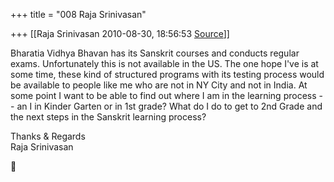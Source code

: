+++
title = "008 Raja Srinivasan"

+++
[[Raja Srinivasan	2010-08-30, 18:56:53 [Source](https://groups.google.com/g/samskrita/c/kl_dAL7jz3s)]]



Bharatia Vidhya Bhavan has its Sanskrit courses and conducts regular exams. Unfortunately this is not available in the US. The one hope I've is at some time, these kind of structured programs with its testing process would be available to people like me who are not in NY City and not in India. At some point I want to be able to find out where I am in the learning process -- an I in Kinder Garten or in 1st grade? What do I do to get to 2nd Grade and the next steps in the Sanskrit learning process?

  

  
Thanks & Regards  
Raja Srinivasan



